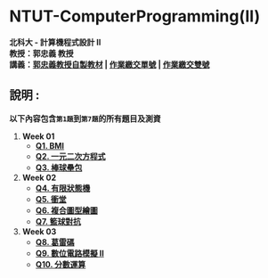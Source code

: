 # NTUT-ComputerProgramming(II)

**北科大 - 計算機程式設計 II**  
**教授：郭忠義 教授**  
**講義：[郭忠義教授自製教材](https://sites.google.com/mail.ntut.edu.tw/jong-yih-kuo/programming-design-ii) | [作業繳交單號](https://140.124.181.25/upload/Login) | [作業繳交雙號](https://140.124.181.26/upload/Login)**

## 說明 :

**以下內容包含`第1題`到`第7題`的所有題目及測資**

1. **Week 01**
   - **[Q1. BMI](./HomeWork/001/q001.md)**
   - **[Q2. 一元二次方程式](./HomeWork/002/q002.md)**
   - **[Q3. 棒球壘包](./HomeWork/003/q003.md)**
2. **Week 02**
   - **[Q4. 有限狀態機](./HomeWork/004/q004.md)**
   - **[Q5. 衝堂](./HomeWork/005/q005.md)**
   - **[Q6. 複合圖型繪圖](./HomeWork/006/q006.md)**
   - **[Q7. 籃球對抗](./HomeWork/007/q007.md)**
3. **Week 03**
   - **[Q8. 葛雷碼](./HomeWork/008/q008.md)**
   - **[Q9. 數位電路模擬 II](./HomeWork/009/q009.md)**
   - **[Q10. 分數運算](./HomeWork/0010/q0010.md)**

#
